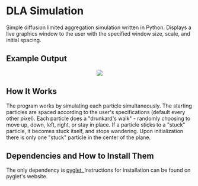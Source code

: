 # DLA Simulation
Simple diffusion limited aggregation simulation written in Python. Displays a live graphics window to the user with the specified window size, scale, and initial spacing.

## Example Output
<p align="center">
  <img src="https://i.imgur.com/gnBThAU.png"></img>
</p>

## How It Works
The program works by simulating each particle simultaneously. The starting particles are spaced according to the user's specifications (default every other pixel). Each particle does a "drunkard's walk" - randomly choosing to move up, down, left, right, or stay in place. If a particle sticks to a "stuck" particle, it becomes stuck itself, and stops wandering. Upon initialization there is only one "stuck" particle in the center of the plane. 

## Dependencies and How to Install Them
The only dependency is <a href = "https://bitbucket.org/pyglet/pyglet/wiki/Download"> pyglet. </a> Instructions for installation can be found on pyglet's website.
